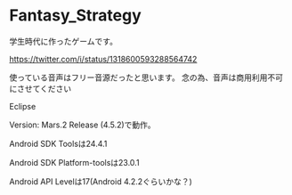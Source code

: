 # Fantasy_Strategy
学生時代に作ったゲームです。

https://twitter.com/i/status/1318600593288564742

使っている音声はフリー音源だったと思います。
念の為、音声は商用利用不可にさせてください

Eclipse

Version: Mars.2 Release (4.5.2)で動作。

Android SDK Toolsは24.4.1

Android SDK Platform-toolsは23.0.1

Android API Levelは17(Android 4.2.2ぐらいかな？)
